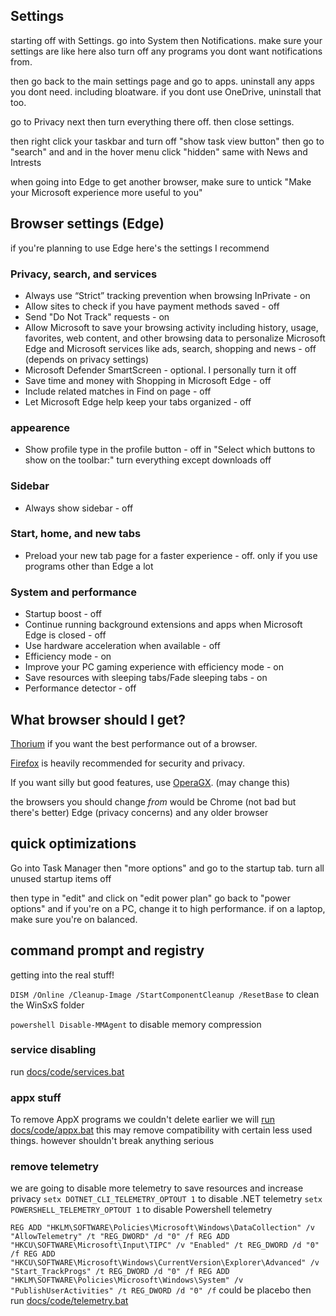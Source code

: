 ## Settings

starting off with Settings. go into System then Notifications. make sure your settings are like here also turn off any programs you dont want notifications from.

then go back to the main settings page and go to apps. uninstall any apps you dont need. including bloatware. if you dont use OneDrive, uninstall that too.

go to Privacy next then turn everything there off. then close settings.

then right click your taskbar and turn off "show task view button"
then go to "search" and and in the hover menu click "hidden"
same with News and Intrests

when going into Edge to get another browser, make sure to untick "Make your Microsoft experience more useful to you"

## Browser settings (Edge)
if you're planning to use Edge here's the settings I recommend
### Privacy, search, and services
* Always use “Strict” tracking prevention when browsing InPrivate - on
* Allow sites to check if you have payment methods saved - off
* Send "Do Not Track" requests - on
* Allow Microsoft to save your browsing activity including history, usage, favorites, web content, and other browsing data to personalize Microsoft Edge and Microsoft services like ads, search, shopping and news - off (depends on privacy settings)
* Microsoft Defender SmartScreen - optional. I personally turn it off
* Save time and money with Shopping in Microsoft Edge - off
* Include related matches in Find on page - off
* Let Microsoft Edge help keep your tabs organized - off
### appearence
* Show profile type in the profile button - off
in "Select which buttons to show on the toolbar:" turn everything except downloads off
### Sidebar
* Always show sidebar - off
### Start, home, and new tabs
* Preload your new tab page for a faster experience - off. only if you use programs other than Edge a lot
### System and performance
* Startup boost - off
* Continue running background extensions and apps when Microsoft Edge is closed - off
* Use hardware acceleration when available - off
* Efficiency mode - on
* Improve your PC gaming experience with efficiency mode - on
* Save resources with sleeping tabs/Fade sleeping tabs - on
* Performance detector - off

## What browser should I get?
[Thorium](https://github.com/Alex313031/Thorium-Win/releases) if you want the best performance out of a browser. 

[Firefox](https://www.mozilla.org/en-US/firefox/download/thanks/) is heavily recommended for security and privacy. 

If you want silly but good features, use [OperaGX](https://www.opera.com/computer/thanks?ni=eapgx&os=windows). (may change this)

the browsers you should change *from* would be Chrome (not bad but there's better) Edge (privacy concerns) and any older browser


## quick optimizations
Go into Task Manager then "more options" and go to the startup tab. turn all unused startup items off

then type in "edit" and click on "edit power plan"
go back to "power options" and if you're on a PC, change it to high performance. if on a laptop, make sure you're on balanced.

## command prompt and registry
getting into the real stuff!

`DISM /Online /Cleanup-Image /StartComponentCleanup /ResetBase` to clean the WinSxS folder

`powershell Disable-MMAgent` to disable memory compression

### service disabling
run [docs/code/services.bat](https://github.com/Yoshii64/PC-tuning/blob/main/docs/code/services.bat)

### appx stuff
To remove AppX programs we couldn't delete earlier we will [run docs/code/appx.bat](https://github.com/Yoshii64/PC-tuning/blob/main/docs/code/appx.bat)
this may remove compatibility with certain less used things. however shouldn't break anything serious

### remove telemetry 

we are going to disable more telemetry to save resources and increase privacy
`setx DOTNET_CLI_TELEMETRY_OPTOUT 1` to disable .NET telemetry
`setx POWERSHELL_TELEMETRY_OPTOUT 1` to disable Powershell telemetry

`REG ADD "HKLM\SOFTWARE\Policies\Microsoft\Windows\DataCollection" /v "AllowTelemetry" /t "REG_DWORD" /d "0" /f
REG ADD "HKCU\SOFTWARE\Microsoft\Input\TIPC" /v "Enabled" /t REG_DWORD /d "0" /f
REG ADD "HKCU\SOFTWARE\Microsoft\Windows\CurrentVersion\Explorer\Advanced" /v "Start_TrackProgs" /t REG_DWORD /d "0" /f
REG ADD "HKLM\SOFTWARE\Policies\Microsoft\Windows\System" /v "PublishUserActivities" /t REG_DWORD /d "0" /f` could be placebo
then run [docs/code/telemetry.bat](https://github.com/Yoshii64/PC-tuning/blob/main/docs/code/telemetry.bat)
